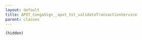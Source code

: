 ```yaml
---
layout: default
title: APXT_CongaSign__apxt_tst_validateTransactionService
parent: classes
---
```


```(hidden)```
